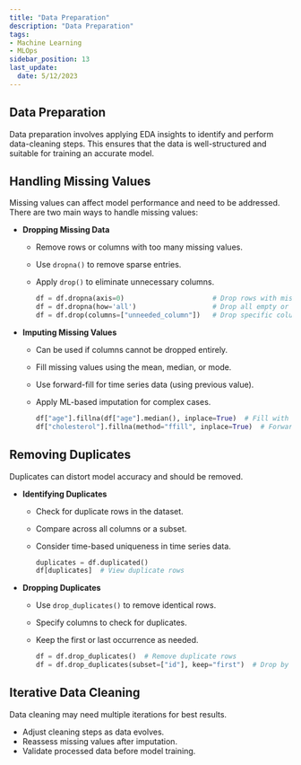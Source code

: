 ```yaml
---
title: "Data Preparation"
description: "Data Preparation"
tags: 
- Machine Learning
- MLOps
sidebar_position: 13
last_update:
  date: 5/12/2023
---
```


## Data Preparation  

Data preparation involves applying EDA insights to identify and perform data-cleaning steps. This ensures that the data is well-structured and suitable for training an accurate model.

## Handling Missing Values  

Missing values can affect model performance and need to be addressed. There are two main ways to handle missing values: 

- **Dropping Missing Data**  
  - Remove rows or columns with too many missing values.  
  - Use `dropna()` to remove sparse entries.  
  - Apply `drop()` to eliminate unnecessary columns.  

      ```python
      df = df.dropna(axis=0)                      # Drop rows with missing values
      df = df.dropna(how='all')                   # Drop all empty or sparse rows
      df = df.drop(columns=["unneeded_column"])   # Drop specific columns
      ```

- **Imputing Missing Values**  
  - Can be used if columns cannot be dropped entirely.
  - Fill missing values using the mean, median, or mode.  
  - Use forward-fill for time series data (using previous value).
  - Apply ML-based imputation for complex cases.  

      ```python
      df["age"].fillna(df["age"].median(), inplace=True)  # Fill with median
      df["cholesterol"].fillna(method="ffill", inplace=True)  # Forward fill
      ```

## Removing Duplicates  

Duplicates can distort model accuracy and should be removed.  

- **Identifying Duplicates**  
  - Check for duplicate rows in the dataset.  
  - Compare across all columns or a subset.  
  - Consider time-based uniqueness in time series data.  

      ```python
      duplicates = df.duplicated()
      df[duplicates]  # View duplicate rows
      ```

- **Dropping Duplicates**  
  - Use `drop_duplicates()` to remove identical rows.  
  - Specify columns to check for duplicates.  
  - Keep the first or last occurrence as needed.  

      ```python
      df = df.drop_duplicates()  # Remove duplicate rows
      df = df.drop_duplicates(subset=["id"], keep="first")  # Drop by ID
      ```

## Iterative Data Cleaning  

Data cleaning may need multiple iterations for best results.  

- Adjust cleaning steps as data evolves.  
- Reassess missing values after imputation.  
- Validate processed data before model training.  